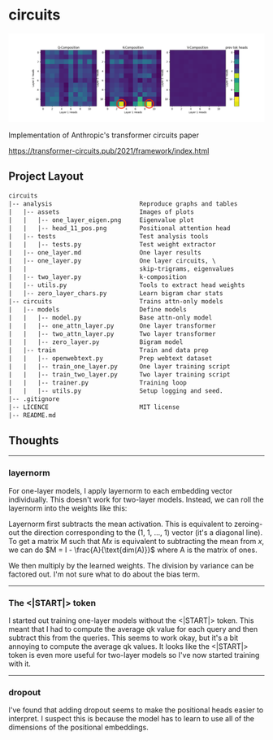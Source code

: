 # circuits
![induction](analysis/assets/induction.png)

Implementation of Anthropic's transformer circuits paper

https://transformer-circuits.pub/2021/framework/index.html

## Project Layout
```
circuits
|-- analysis                        Reproduce graphs and tables
|   |-- assets                      Images of plots
|   |   |-- one_layer_eigen.png     Eigenvalue plot
|   |   |-- head_11_pos.png         Positional attention head
|   |-- tests                       Test analysis tools
|   |   |-- tests.py                Test weight extractor
|   |-- one_layer.md                One layer results
|   |-- one_layer.py                One layer circuits, \
|   |                               skip-trigrams, eigenvalues
|   |-- two_layer.py                k-composition
|   |-- utils.py                    Tools to extract head weights
|   |-- zero_layer_chars.py         Learn bigram char stats
|-- circuits                        Trains attn-only models
|   |-- models                      Define models
|   |   |-- model.py                Base attn-only model
|   |   |-- one_attn_layer.py       One layer transformer
|   |   |-- two_attn_layer.py       Two layer transformer
|   |   |-- zero_layer.py           Bigram model
|   |-- train                       Train and data prep
|   |   |-- openwebtext.py          Prep webtext dataset
|   |   |-- train_one_layer.py      One layer training script
|   |   |-- train_two_layer.py      Two layer training script
|   |   |-- trainer.py              Training loop
|   |   |-- utils.py                Setup logging and seed.
|-- .gitignore                      
|-- LICENCE                         MIT license
|-- README.md

```

## Thoughts

---
### layernorm
For one-layer models, I apply layernorm to each embedding vector individually. This doesn't work for two-layer models. Instead, we can roll the layernorm into the weights like this:

Layernorm first subtracts the mean activation. This is equivalent to zeroing-out the direction corresponding to the (1, 1, ..., 1) vector (it's a diagonal line). To get a matrix M such that $Mx$ is equivalent to subtracting the mean from $x$, we can do $M = I - \frac{A}{\text{dim(A)}}$ where A is the matrix of ones.

We then multiply by the learned weights. The division by variance can be factored out. I'm not sure what to do about the bias term.

---
### The <|START|> token
I started out training one-layer models without the <|START|> token. This meant that I had to compute the average qk value for each query and then subtract this from the queries. This seems to work okay, but it's a bit annoying to compute the average qk values. It looks like the <|START|> token is even more useful for two-layer models so I've now started training with it.

---
### dropout
I've found that adding dropout seems to make the positional heads easier to interpret. I suspect this is because the model has to learn to use all of the dimensions of the positional embeddings.
